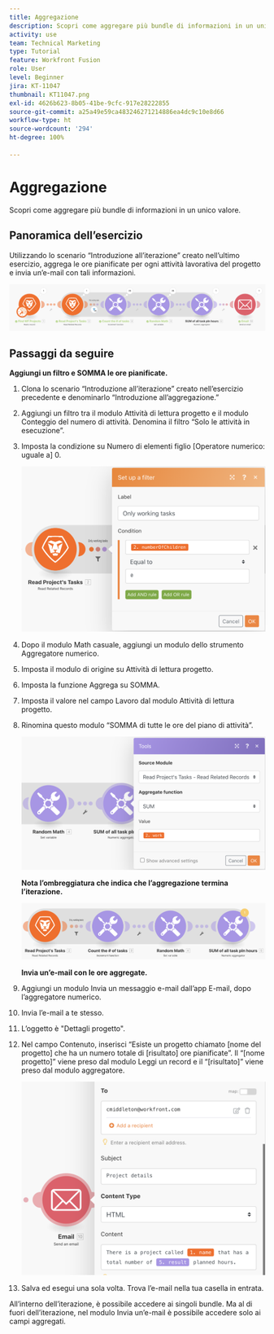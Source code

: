 ```yaml
---
title: Aggregazione
description: Scopri come aggregare più bundle di informazioni in un unico valore.
activity: use
team: Technical Marketing
type: Tutorial
feature: Workfront Fusion
role: User
level: Beginner
jira: KT-11047
thumbnail: KT11047.png
exl-id: 4626b623-8b05-41be-9cfc-917e28222855
source-git-commit: a25a49e59ca483246271214886ea4dc9c10e8d66
workflow-type: ht
source-wordcount: '294'
ht-degree: 100%

---
```


# Aggregazione

Scopri come aggregare più bundle di informazioni in un unico valore.

## Panoramica dell’esercizio

Utilizzando lo scenario “Introduzione all’iterazione” creato nell’ultimo esercizio, aggrega le ore pianificate per ogni attività lavorativa del progetto e invia un’e-mail con tali informazioni.

![Immagine aggregazione 1](../12-exercises/assets/aggregation-walkthrough-1.png)

## Passaggi da seguire

**Aggiungi un filtro e SOMMA le ore pianificate.**

1. Clona lo scenario “Introduzione all’iterazione” creato nell’esercizio precedente e denominarlo “Introduzione all’aggregazione.”
1. Aggiungi un filtro tra il modulo Attività di lettura progetto e il modulo Conteggio del numero di attività. Denomina il filtro “Solo le attività in esecuzione”.
1. Imposta la condizione su Numero di elementi figlio [Operatore numerico: uguale a] 0.

   ![Immagine aggregazione 2](../12-exercises/assets/aggregation-walkthrough-2.png)

1. Dopo il modulo Math casuale, aggiungi un modulo dello strumento Aggregatore numerico.
1. Imposta il modulo di origine su Attività di lettura progetto.
1. Imposta la funzione Aggrega su SOMMA.
1. Imposta il valore nel campo Lavoro dal modulo Attività di lettura progetto.
1. Rinomina questo modulo “SOMMA di tutte le ore del piano di attività”.

   ![Immagine aggregazione 3](../12-exercises/assets/aggregation-walkthrough-3.png)

   **Nota l’ombreggiatura che indica che l’aggregazione termina l’iterazione.**

   ![Immagine aggregazione 4](../12-exercises/assets/aggregation-walkthrough-4.png)

   **Invia un’e-mail con le ore aggregate.**

1. Aggiungi un modulo Invia un messaggio e-mail dall’app E-mail, dopo l’aggregatore numerico.
1. Invia l’e-mail a te stesso.
1. L’oggetto è &quot;Dettagli progetto&quot;.
1. Nel campo Contenuto, inserisci “Esiste un progetto chiamato [nome del progetto] che ha un numero totale di [risultato] ore pianificate”. Il “[nome progetto]” viene preso dal modulo Leggi un record e il “[risultato]” viene preso dal modulo aggregatore.

   ![Immagine aggregazione 5](../12-exercises/assets/aggregation-walkthrough-5.png)

1. Salva ed esegui una sola volta. Trova l’e-mail nella tua casella in entrata.

All’interno dell’iterazione, è possibile accedere ai singoli bundle. Ma al di fuori dell’iterazione, nel modulo Invia un’e-mail è possibile accedere solo ai campi aggregati.
